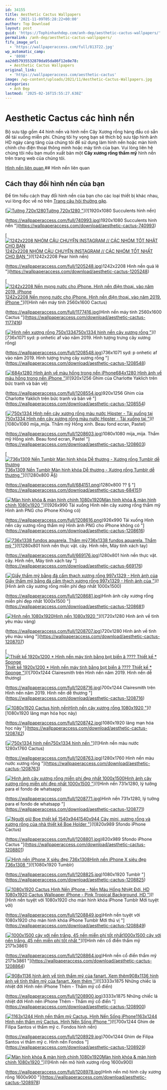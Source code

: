 ```yaml
---
id: 34155
title: Aesthetic Cactus Wallpapers
date: '2021-11-09T05:28:22+00:00'
author: Top Download
layout: post
guid: 'https://Tophinhanhdep.com/anh-dep/aesthetic-cactus-wallpapers/'
permalink: /anh-dep/aesthetic-cactus-wallpapers/
fifu_image_url:
  - 'https://wallpaperaccess.com/full/813722.jpg'
wp_automatic_camp:
  - '8098'
aa2dd57935532870da95da86f12e8e78:
  - Aesthetic Cactus Wallpapers
original_link:
  - 'https://wallpaperaccess.com/aesthetic-cactus'
image: /wp-content/uploads/2021/11/Aesthetic-Cactus-Wallpapers.jpg
categories:
  - Ảnh Đẹp
lastmod: '2025-02-16T15:55:27.638Z'
---
```

# Aesthetic Cactus các hình nền

Bộ sưu tập gồm 44 hình nền và hình nền Cây Xương rồng hàng đầu có sẵn để tải xuống miễn phí. Chúng tôi hy vọng bạn sẽ thích bộ sưu tập hình ảnh HD ngày càng tăng của chúng tôi để sử dụng làm hình nền hoặc màn hình chính cho điện thoại thông minh hoặc máy tính của bạn. Vui lòng liên hệ chúng tôi nếu bạn muốn xuất bản một **Cây xương rồng thẩm mỹ** hình nền trên trang web của chúng tôi.

[Hình nền liên quan ](#related) ## Hình nền liên quan

## Cách thay đổi hình nền của bạn

Để tìm hiểu cách thay đổi hình nền của bạn cho các loại thiết bị khác nhau, vui lòng đọc về nó trên [Trang câu hỏi thường gặp](https://tophinhanhdep.com/faq/).

  
[[![Tường 720x1280](https://wallpaperaccess.com/full/813722.jpg)Tường 720x1280 "](https://wallpaperaccess.com/download/aesthetic-cactus-813722)](![1920x1080 Succulents hình nền)

(https://wallpaperaccess.com/full/740993.jpg)1920x1080 Succulents hình nền "](https://wallpaperaccess.com/download/aesthetic-cactus-740993)

[[![1242x2208 NHÓM CÂU CHUYỆN INSTAGRAM // CÁC NHÓM TỐT NHẤT CHO BẠN](https://wallpaperaccess.com/full/1208541.png)1242x2208 NHÓM CÂU CHUYỆN INSTAGRAM // CÁC NHÓM TỐT NHẤT CHO BẠN "](https://wallpaperaccess.com/download/aesthetic-cactus-1208541)](![1242x2208 Pear hình nền)

(https://wallpaperaccess.com/full/1205248.jpg)1242x2208 Hình nền quả lê "](https://wallpaperaccess.com/download/aesthetic-cactus-1205248)

[[![1242x2208 Nền mọng nước cho iPhone.  Hình nền điện thoại.  vào năm 2019. iPhone](https://wallpaperaccess.com/full/801208.jpg)1242x2208 Nền mọng nước cho iPhone. Hình nền điện thoại. vào năm 2019. iPhone "](https://wallpaperaccess.com/download/aesthetic-cactus-801208)](![Hình nền máy tính 2560x1600 Cactus)

(https://wallpaperaccess.com/full/1177416.jpg)Hình nền máy tính 2560x1600 Cactus "](https://wallpaperaccess.com/download/aesthetic-cactus-1177416)

[[![Hình nền xương rồng 750x1334](https://wallpaperaccess.com/full/813750.jpg)750x1334 hình nền cây xương rồng "](https://wallpaperaccess.com/download/aesthetic-cactus-813750)](![736x1071 syd: p onhetic af vào năm 2019. Hình tượng trưng cây xương rồng)

(https://wallpaperaccess.com/full/1208548.jpg)736x1071 syd: p onhetic af vào năm 2019. Hình tượng trưng cây xương rồng "](https://wallpaperaccess.com/download/aesthetic-cactus-1208548)

[[![684x1280 Hình ảnh về màu hồng trong nền iPhone](https://wallpaperaccess.com/full/1208551.jpg)684x1280 Hình ảnh về màu hồng trong nền iPhone "](https://wallpaperaccess.com/download/aesthetic-cactus-1208551)](![920x1256 Ghim của Charlotte Yaklich trên bức tranh và bản vẽ)

(https://wallpaperaccess.com/full/1208554.jpg)920x1256 Ghim của Charlotte Yaklich trên bức tranh và bản vẽ "](https://wallpaperaccess.com/download/aesthetic-cactus-1208554)

[[![750x1334 Hình nền cây xương rồng màu nước Hipster - Tải xuống tại](https://wallpaperaccess.com/full/1208601.png)750x1334 Hình nền cây xương rồng màu nước Hipster - Tải xuống tại "](https://wallpaperaccess.com/download/aesthetic-cactus-1208601)](![1080x1080 mija_mija.  Thẩm mỹ Hồng xinh.  Beau fond ecran, Pastel)

(https://wallpaperaccess.com/full/1208603.jpg)1080x1080 mija\_mija. Thẩm mỹ Hồng xinh. Beau fond ecran, Pastel "](https://wallpaperaccess.com/download/aesthetic-cactus-1208603)

[[![736x1309 Nền Tumblr Màn hình khóa Dễ thương - Xương rồng Tumblr dễ thương](https://wallpaperaccess.com/full/1208607.jpg)736x1309 Nền Tumblr Màn hình khóa Dễ thương - Xương rồng Tumblr dễ thương "](https://wallpaperaccess.com/download/aesthetic-cactus-1208607)](![1280x800 Â§)

(https://wallpaperaccess.com/full/684151.png)1280x800 ?? § "](https://wallpaperaccess.com/download/aesthetic-cactus-684151)

[[![Màn hình khóa & màn hình chính 1080x1920](https://wallpaperaccess.com/full/1208611.jpg)Màn hình khóa &amp; màn hình chính 1080x1920 "](https://wallpaperaccess.com/download/aesthetic-cactus-1208611)](![926x990 Tải xuống Hình nền cây xương rồng thẩm mỹ Hình ảnh PNG cho iPhone Không có)

(https://wallpaperaccess.com/full/1208616.png)926x990 Tải xuống Hình nền cây xương rồng thẩm mỹ Hình ảnh PNG cho iPhone không có "](https://wallpaperaccess.com/download/aesthetic-cactus-1208616)

[[![736x1338 fundos aquarela.  Thẩm mỹ](https://wallpaperaccess.com/full/1208627.jpg)736x1338 fundos aquarela. Thẩm mỹ "](https://wallpaperaccess.com/download/aesthetic-cactus-1208627)](![1280x801 hình nền thực vật.  cây.  Hình nền, Máy tính xách tay)

(https://wallpaperaccess.com/full/669176.jpg)1280x801 hình nền thực vật. cây. Hình nền, Máy tính xách tay "](https://wallpaperaccess.com/download/aesthetic-cactus-669176)

[[![Giấy thẩm mỹ bằng đá cẩm thạch xương rồng 997x1329 - Hình ảnh của](https://wallpaperaccess.com/full/1208677.jpg)Giấy thẩm mỹ bằng đá cẩm thạch xương rồng 997x1329 - Hình ảnh của "](https://wallpaperaccess.com/download/aesthetic-cactus-1208677)](![Hình ảnh cây xương rồng miễn phí đẹp nhất 1000x1500)

(https://wallpaperaccess.com/full/1208681.jpg)Hình ảnh cây xương rồng miễn phí đẹp nhất 1000x1500 "](https://wallpaperaccess.com/download/aesthetic-cactus-1208681)

[[![Hình nền 1080x1920](https://wallpaperaccess.com/full/1208684.jpg)Hình nền 1080x1920 "](https://wallpaperaccess.com/download/aesthetic-cactus-1208684)](![720x1280 Hình ảnh về tình yêu màu vàng)

(https://wallpaperaccess.com/full/1208707.jpg)720x1280 Hình ảnh về tình yêu màu vàng "](https://wallpaperaccess.com/download/aesthetic-cactus-1208707)

[[![Thiết kế 1920x1200 * Hình nền máy tính bằng bọt biển â ????  Thiết kế * Sponge](https://wallpaperaccess.com/full/159867.jpg)Thiết kế 1920x1200 \* Hình nền máy tính bằng bọt biển â ???? Thiết kế \* Sponge "](https://wallpaperaccess.com/download/aesthetic-cactus-159867)](![700x1244 Clairesmith trên Hình nền năm 2019. Hình nền dễ thương)

(https://wallpaperaccess.com/full/1208716.jpg)700x1244 Clairesmith trên Hình nền năm 2019. Hình nền dễ thương "](https://wallpaperaccess.com/download/aesthetic-cactus-1208716)

[[![1080x1920 Cactus hình nền](https://wallpaperaccess.com/full/1208724.jpg)Hình nền cây xương rồng 1080x1920 "](https://wallpaperaccess.com/download/aesthetic-cactus-1208724)](![1080x1920 lãng mạn hóa học này)

(https://wallpaperaccess.com/full/1208742.jpg)1080x1920 lãng mạn hóa học này "](https://wallpaperaccess.com/download/aesthetic-cactus-1208742)

[[![750x1334 hình nền](https://wallpaperaccess.com/full/1208751.jpg)750x1334 hình nền "](https://wallpaperaccess.com/download/aesthetic-cactus-1208751)](![Hình nền màu nước 1280x1760 Cactus)

(https://wallpaperaccess.com/full/1208763.jpg)1280x1760 Hình nền màu nước xương rồng "](https://wallpaperaccess.com/download/aesthetic-cactus-1208763)

[[![Hình ảnh cây xương rồng miễn phí đẹp nhất 1000x1500](https://wallpaperaccess.com/full/1177616.jpg)Hình ảnh cây xương rồng miễn phí đẹp nhất 1000x1500 "](https://wallpaperaccess.com/download/aesthetic-cactus-1177616)](![Hình nền 731x1280, lý tưởng para el fondo de whatsapp)

(https://wallpaperaccess.com/full/1208771.jpg)Hình nền 731x1280, lý tưởng para el fondo de whatsapp "](https://wallpaperaccess.com/download/aesthetic-cactus-1208771)

[[![Người giữ Boe thiết kế 1540x944](https://wallpaperaccess.com/full/1208783.jpg)1540x944 Cây mini, xương rồng và xương rồng của nhà thiết kế Boe Holder "](https://wallpaperaccess.com/download/aesthetic-cactus-1208783)](![820x989 Sfondo iPhone Cactus)

(https://wallpaperaccess.com/full/1208801.jpg)820x989 Sfondo iPhone Cactus "](https://wallpaperaccess.com/download/aesthetic-cactus-1208801)

[[![Hình nền iPhone X siêu đẹp 736x1308](https://wallpaperaccess.com/full/1208815.jpg)Hình nền iPhone X siêu đẹp 736x1308 "](https://wallpaperaccess.com/download/aesthetic-cactus-1208815)](![1080x1920 Tumblr)

(https://wallpaperaccess.com/full/1208825.jpg)1080x1920 Tumblr "](https://wallpaperaccess.com/download/aesthetic-cactus-1208825)

[[![1080x1920 Cactus Hình Nền iPhone - Nền Màu Hồng Nhiệt Đới, HD](https://wallpaperaccess.com/full/1208835.jpg)1080x1920 Cactus Wallpaper iPhone - Pink Tropical Background, HD "](https://wallpaperaccess.com/download/aesthetic-cactus-1208835)](![Hình nền tuyệt vời 1080x1920 cho màn hình khóa iPhone Tumblr Mới tuyệt vời)

(https://wallpaperaccess.com/full/1208849.jpg)Hình nền tuyệt vời 1080x1920 cho màn hình khóa iPhone Tumblr Mới thú vị "](https://wallpaperaccess.com/download/aesthetic-cactus-1208849)

[[![1000x1500 cây với nền trắng.  45 nền miễn phí tốt nhất](https://wallpaperaccess.com/full/1208861.jpg)1000x1500 cây với nền trắng. 45 nền miễn phí tốt nhất "](https://wallpaperaccess.com/download/aesthetic-cactus-1208861)](![Hình nền cổ điển thẩm mỹ 2171x3861)

(https://wallpaperaccess.com/full/1208864.jpg)Hình nền cổ điển thẩm mỹ 2171x3861 "](https://wallpaperaccess.com/download/aesthetic-cactus-1208864)

[[![908x1136 hình ảnh về tính thẩm mỹ của fanart.  Xem thêm](https://wallpaperaccess.com/full/1208884.jpg)908x1136 hình ảnh về tính thẩm mỹ của fanart. Xem thêm "](https://wallpaperaccess.com/download/aesthetic-cactus-1208884)](![3333x1875 Những chiếc lá nhiệt đới Hình nền iPhone Thêm - Thẩm mỹ cổ điển)

(https://wallpaperaccess.com/full/1208900.jpg)3333x1875 Những chiếc lá nhiệt đới Hình nền iPhone Thêm - Thẩm mỹ cổ điển "](https://wallpaperaccess.com/download/aesthetic-cactus-1208900)

[[![1163x1244 Hình nền thẩm mỹ Cactus.  Hình Nền Sống iPhone](https://wallpaperaccess.com/full/1208923.jpg)1163x1244 Hình nền thẩm mỹ Cactus. Hình Nền Sống iPhone "](https://wallpaperaccess.com/download/aesthetic-cactus-1208923)](![700x1244 Ghim de Filipa Santos vi thẩm mỹ c.  Fondos hình nền)

(https://wallpaperaccess.com/full/1208929.jpg)700x1244 Ghim de Filipa Santos vi thẩm mỹ c. Hình nền Fondos "](https://wallpaperaccess.com/download/aesthetic-cactus-1208929)

[[![Màn hình khóa & màn hình chính 1080x1920](https://wallpaperaccess.com/full/1208931.jpg)Màn hình khóa &amp; màn hình chính 1080x1920 "](https://wallpaperaccess.com/download/aesthetic-cactus-1208931)](![Hình nền mô hình xương rồng 1600x900)

(https://wallpaperaccess.com/full/1208978.jpg)Hình nền mô hình cây xương rồng 1600x900 "](https://wallpaperaccess.com/download/aesthetic-cactus-1208978)
